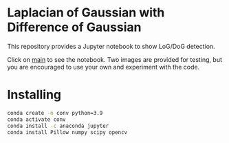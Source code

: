 # Laplacian of Gaussian with Difference of Gaussian
This repository provides a Jupyter notebook to show LoG/DoG detection. 

Click on [main](/main.ipynb) to see the notebook. Two images are provided for testing, but you are encouraged to use your own and experiment with the code.

# Installing
```bash
conda create -n conv python=3.9
conda activate conv
conda install -c anaconda jupyter
conda install Pillow numpy scipy opencv
```